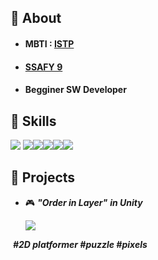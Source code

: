 ## :avocado: About

</div>

* #### MBTI  : [ISTP](https://www.16personalities.com/ko/%EC%84%B1%EA%B2%A9%EC%9C%A0%ED%98%95-istp)

* #### [SSAFY 9](https://www.ssafy.com) 

* #### Begginer SW Developer



## :kiwi_fruit: Skills



<img src="https://img.shields.io/badge/Python-3776AB?style=for-the-badge&logo=Python&logoColor=f5dd42"/>&nbsp;<img src="https://img.shields.io/badge/JavaScript-F7DF1E?style=for-the-badge&logo=JavaScript&logoColor=1c1c1c"/><img src="https://img.shields.io/badge/Unity-afb0a5?style=for-the-badge&logo=Unity&logoColor=FFFFFF"/><img src="https://img.shields.io/badge/C++-00599C?style=for-the-badge&logo=cplusplus&logoColor=ffffff"/><img src="https://img.shields.io/badge/GitHub-181717?style=for-the-badge&logo=GitHub&logoColor=white"/><img src="https://img.shields.io/badge/Aseprite-81f7d2?style=for-the-badge&logo=Aseprite&logoColor=000000"/>



</div>



## :pear: Projects

* :video_game: ***"Order in Layer"***  ***in Unity***

  ![](https://i.ibb.co/tpwN9W2/something.jpg)

​			***#2D platformer #puzzle #pixels***


